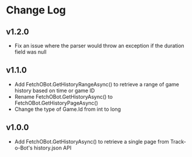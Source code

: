 # Change Log

## v1.2.0
* Fix an issue where the parser would throw an exception if the duration field was null

## v1.1.0
* Add FetchOBot.GetHistoryRangeAsync() to retrieve a range of game history based on time or game ID
* Rename FetchOBot.GetHistoryAsync() to FetchOBot.GetHistoryPageAsync()
* Change the type of Game.Id from int to long

## v1.0.0
* Add FetchOBot.GetHistoryAsync() to retrieve a single page from Track-o-Bot's history.json API
